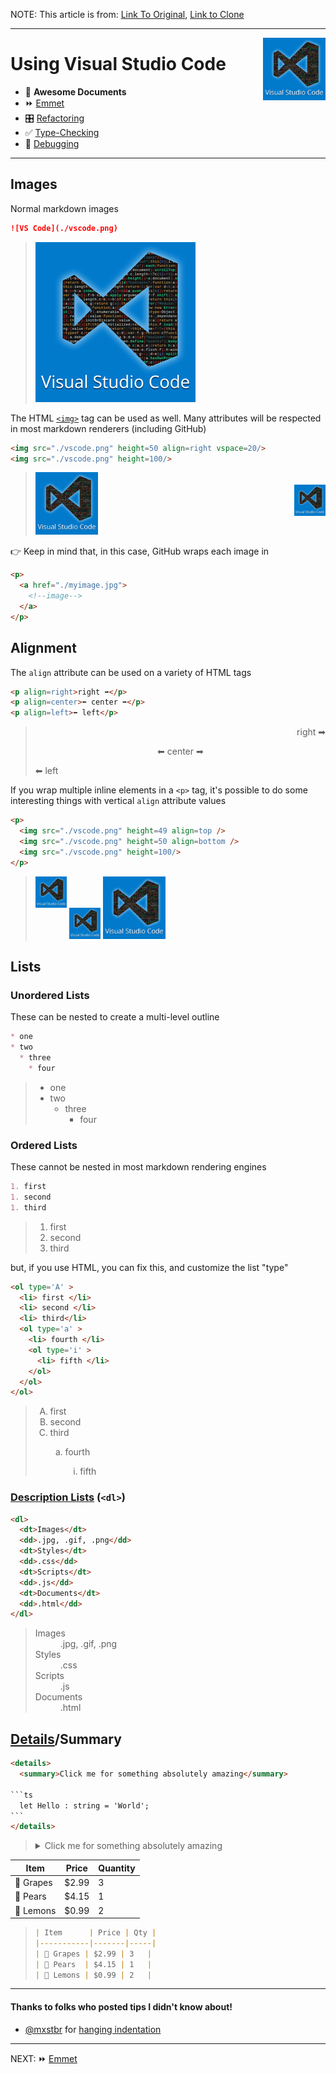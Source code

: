 NOTE: This article is from:
[Link To Original](https://github.com/mike-works/vscode-fundamentals/blob/master/docs/1_using/markdown.md),
[Link to Clone](https://github.com/ApolloTang/vscode-fundamentals/blob/master/docs/1_using/markdown.md)

---

<img align='right' height=100 src='./vscode.png'>

# Using Visual Studio Code

* 📄 **Awesome Documents**
* ⏩ [Emmet](./emmet.md)
* 🎛 [Refactoring](./refactoring.md)
* ✅ [Type-Checking](./type-checking.md)
* 🐞 [Debugging](./debugging.md)

---

## Images

Normal markdown images
```md
![VS Code](./vscode.png)
```
> ![VS Code](./vscode.png)

The HTML [`<img>`](https://developer.mozilla.org/en-US/docs/Web/HTML/Element/img) tag can be used as well. Many attributes will be respected in most markdown renderers (including GitHub)

```html
<img src="./vscode.png" height=50 align=right vspace=20/>
<img src="./vscode.png" height=100/>
```
> <img src="./vscode.png" height=50 align=right vspace=20/>
> <img src="./vscode.png" height=100/>

👉 Keep in mind that, in this case, GitHub wraps each image in
```html
<p>
  <a href="./myimage.jpg">
    <!--image-->
  </a>
</p>
```

## Alignment

The `align` attribute can be used on a variety of HTML tags
```html
<p align=right>right ➡</p>
<p align=center>⬅ center ➡</p>
<p align=left>⬅ left</p>
```
> <p align=right>right ➡</p>
> <p align=center>⬅ center ➡</p>
> <p align=left>⬅ left</p>

If you wrap multiple inline elements in a `<p>` tag, it's possible to do some interesting things with vertical `align` attribute values

```html
<p>
  <img src="./vscode.png" height=49 align=top />
  <img src="./vscode.png" height=50 align=bottom />
  <img src="./vscode.png" height=100/>
</p>
```
> <p>
>   <img src="./vscode.png" height=50 align=top />
>   <img src="./vscode.png" height=50 align=bottom />
>   <img src="./vscode.png" height=100/>
> </p>

## Lists

### Unordered Lists

These can be nested to create a multi-level outline

```md
* one
* two
  * three
    * four
```
> * one
> * two
>   * three
>     * four

### Ordered Lists

These cannot be nested in most markdown rendering engines

```md
1. first
1. second
1. third
```
> 1. first
> 1. second
> 1. third

but, if you use HTML, you can fix this, and customize the list "type"

```html
<ol type='A' >
  <li> first </li>
  <li> second </li>
  <li> third</li>
  <ol type='a' >
    <li> fourth </li>
    <ol type='i' >
      <li> fifth </li>
    </ol>
  </ol>
</ol>
```
> <ol type='A' >
>   <li> first </li>
>   <li> second </li>
>   <li> third</li>
>   <ol type='a' >
>     <li> fourth </li>
>     <ol type='i' >
>       <li> fifth </li>
>     </ol>
>   </ol>
> </ol>

### [Description Lists](https://developer.mozilla.org/en-US/docs/Web/HTML/Element/dl) (`<dl>`)

```html
<dl>
  <dt>Images</dt>
  <dd>.jpg, .gif, .png</dd>
  <dt>Styles</dt>
  <dd>.css</dd>
  <dt>Scripts</dt>
  <dd>.js</dd>
  <dt>Documents</dt>
  <dd>.html</dd>
</dl>
```

> <dl>
>   <dt>Images</dt>
>   <dd>.jpg, .gif, .png</dd>
>   <dt>Styles</dt>
>   <dd>.css</dd>
>   <dt>Scripts</dt>
>   <dd>.js</dd>
>   <dt>Documents</dt>
>   <dd>.html</dd>
> </dl>

## [Details](https://developer.mozilla.org/en-US/docs/Web/HTML/Element/details)/Summary

````html
<details>
  <summary>Click me for something absolutely amazing</summary>

```ts
  let Hello : string = 'World';
```
</details>
````


> <details>
>  <summary>Click me for something absolutely amazing</summary>
>
>```ts
>  let Hello : string = 'World';
>```
> </details>


| Item      | Price | Quantity |
|-----------|-------|----------|
| 🍇 Grapes | $2.99 | 3        |
| 🍐 Pears  | $4.15 | 1        |
| 🍋 Lemons | $0.99 | 2        |

> ```md
> | Item      | Price | Qty |
> |-----------|-------|-----|
> | 🍇 Grapes | $2.99 | 3   |
> | 🍐 Pears  | $4.15 | 1   |
> | 🍋 Lemons | $0.99 | 2   |
> ```

---
#### Thanks to folks who posted tips I didn't know about!
* [@mxstbr](https://github.com/mxstbr)  for [hanging indentation](https://github.com/mxstbr/github-markdown-tricks#hanging-indendation)

---
NEXT: ⏩ [Emmet](./emmet.md)
